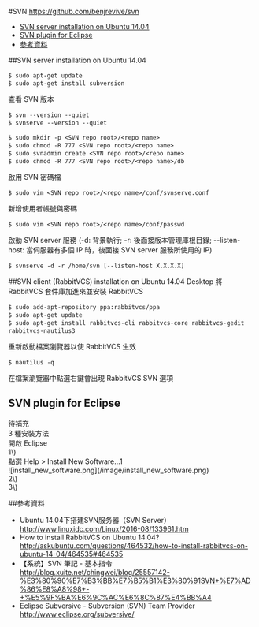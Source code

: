 #SVN
https://github.com/benjrevive/svn  
*  [SVN server installation on Ubuntu 14.04](#svn-server-installation-on-ubuntu-1404)
*  [SVN plugin for Eclipse](#svn-plugin-for-eclipse)  
*  [參考資料](#參考資料)
  
##SVN server installation on Ubuntu 14.04
```
$ sudo apt-get update
$ sudo apt-get install subversion
```
查看 SVN 版本
```
$ svn --version --quiet
$ svnserve --version --quiet
```
```
$ sudo mkdir -p <SVN repo root>/<repo name>
$ sudo chmod -R 777 <SVN repo root>/<repo name>
$ sudo svnadmin create <SVN repo root>/<repo name>
$ sudo chmod -R 777 <SVN repo root>/<repo name>/db
```
啟用 SVN 密碼檔
```
$ sudo vim <SVN repo root>/<repo name>/conf/svnserve.conf
```
新增使用者帳號與密碼
```
$ sudo vim <SVN repo root>/<repo name>/conf/passwd 
```
啟動 SVN server 服務 (-d: 背景執行; -r: 後面接版本管理庫根目錄; --listen-host: 當伺服器有多個 IP 時，後面接 SVN server 服務所使用的 IP)
```
$ svnserve -d -r /home/svn [--listen-host X.X.X.X]
```
##SVN client (RabbitVCS) installation on Ubuntu 14.04 Desktop
將 RabbitVCS 套件庫加進來並安裝 RabbitVCS
```
$ sudo add-apt-repository ppa:rabbitvcs/ppa
$ sudo apt-get update
$ sudo apt-get install rabbitvcs-cli rabbitvcs-core rabbitvcs-gedit rabbitvcs-nautilus3
```
重新啟動檔案瀏覽器以使 RabbitVCS 生效
```
$ nautilus -q
```  
在檔案瀏覽器中點選右鍵會出現 RabbitVCS SVN 選項  

<h2 id="svn-plugin-for-eclipse">SVN plugin for Eclipse</h2>
待補充<br />
3 種安裝方法<br />
開啟 Eclipse<br />
1\)<br />
點選 Help > Install New Software...1<br />
![install_new_software.png](/image/install_new_software.png)<br />
2\)<br />
3\)<br />
  
##參考資料
* Ubuntu 14.04下搭建SVN服务器（SVN Server） http://www.linuxidc.com/Linux/2016-08/133961.htm
* How to install RabbitVCS on Ubuntu 14.04? http://askubuntu.com/questions/464532/how-to-install-rabbitvcs-on-ubuntu-14-04/464535#464535
* 【系統】SVN 筆記 - 基本指令 http://blog.xuite.net/chingwei/blog/25557142-%E3%80%90%E7%B3%BB%E7%B5%B1%E3%80%91SVN+%E7%AD%86%E8%A8%98+-+%E5%9F%BA%E6%9C%AC%E6%8C%87%E4%BB%A4
* Eclipse Subversive - Subversion (SVN) Team Provider http://www.eclipse.org/subversive/
